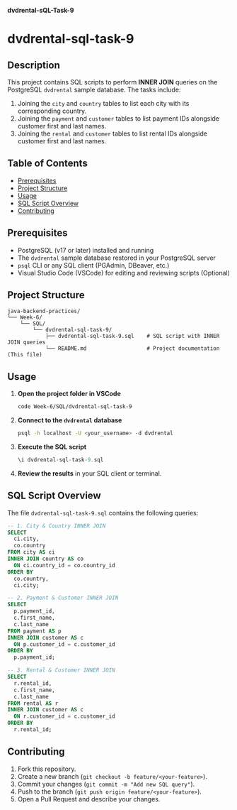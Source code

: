 **dvdrental-sQL-Task-9**

# dvdrental-sql-task-9

## Description

This project contains SQL scripts to perform **INNER JOIN** queries on the PostgreSQL `dvdrental` sample database. The tasks include:

1. Joining the `city` and `country` tables to list each city with its corresponding country.
2. Joining the `payment` and `customer` tables to list payment IDs alongside customer first and last names.
3. Joining the `rental` and `customer` tables to list rental IDs alongside customer first and last names.

## Table of Contents

* [Prerequisites](#prerequisites)
* [Project Structure](#project-structure)
* [Usage](#usage)
* [SQL Script Overview](#sql-script-overview)
* [Contributing](#contributing)

## Prerequisites

* PostgreSQL (v17 or later) installed and running
* The `dvdrental` sample database restored in your PostgreSQL server
* `psql` CLI or any SQL client (PGAdmin, DBeaver, etc.)
* Visual Studio Code (VSCode) for editing and reviewing scripts (Optional)

## Project Structure

```
java-backend-practices/
└── Week-6/
    └── SQL/
        └── dvdrental-sql-task-9/
            ├── dvdrental-sql-task-9.sql    # SQL script with INNER JOIN queries
            └── README.md                   # Project documentation (This file)
```

## Usage

1. **Open the project folder in VSCode**

   ```bash
   code Week-6/SQL/dvdrental-sql-task-9
   ```

2. **Connect to the `dvdrental` database**

   ```bash
   psql -h localhost -U <your_username> -d dvdrental
   ```

3. **Execute the SQL script**

   ```sql
   \i dvdrental-sql-task-9.sql
   ```

4. **Review the results** in your SQL client or terminal.

## SQL Script Overview

The file `dvdrental-sql-task-9.sql` contains the following queries:

```sql
-- 1. City & Country INNER JOIN
SELECT
  ci.city,
  co.country
FROM city AS ci
INNER JOIN country AS co
  ON ci.country_id = co.country_id
ORDER BY
  co.country,
  ci.city;

-- 2. Payment & Customer INNER JOIN
SELECT
  p.payment_id,
  c.first_name,
  c.last_name
FROM payment AS p
INNER JOIN customer AS c
  ON p.customer_id = c.customer_id
ORDER BY
  p.payment_id;

-- 3. Rental & Customer INNER JOIN
SELECT
  r.rental_id,
  c.first_name,
  c.last_name
FROM rental AS r
INNER JOIN customer AS c
  ON r.customer_id = c.customer_id
ORDER BY
  r.rental_id;
```

## Contributing

1. Fork this repository.
2. Create a new branch (`git checkout -b feature/<your-feature>`).
3. Commit your changes (`git commit -m "Add new SQL query"`).
4. Push to the branch (`git push origin feature/<your-feature>`).
5. Open a Pull Request and describe your changes.